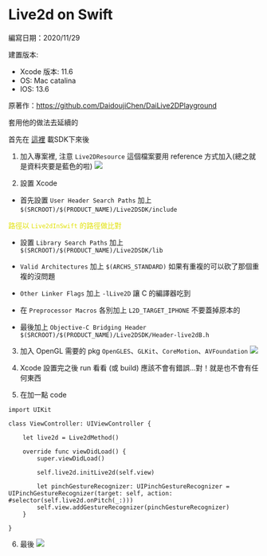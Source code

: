 # Live2d on Swift

編寫日期：2020/11/29

建置版本:
- Xcode 版本: 11.6
- OS: Mac catalina
- IOS: 13.6

原著作：https://github.com/DaidoujiChen/DaiLive2DPlayground

套用他的做法去延續的

首先在 [這裡](https://drive.google.com/file/d/1vCwgwgv78u3U66thNA7VoGjdOdGiT7lV/view?usp=sharing) 載SDK下來後

1. 加入專案裡, 注意 `Live2DResource` 這個檔案要用 reference 方式加入(總之就是資料夾要是藍色的啦)
![](https://i.imgur.com/cbiqzKw.png)

2. 設置 Xcode

- 首先設置 `User Header Search Paths`
加上
`$(SRCROOT)/$(PRODUCT_NAME)/Live2DSDK/include`

<span style="color: #E1E100;">路徑以 `Live2dInSwift` 的路徑做比對</span>

- 設置 `Library Search Paths`
加上
`$(SRCROOT)/$(PRODUCT_NAME)/Live2DSDK/lib`

- `Valid Architectures`
加上
`$(ARCHS_STANDARD)`
如果有重複的可以砍了那個重複的沒問題

- `Other Linker Flags` 加上 `-lLive2D`
讓 C 的編譯器吃到

- 在 `Preprocessor Macros`
各別加上
`L2D_TARGET_IPHONE`
不要蓋掉原本的

- 最後加上 `Objective-C Bridging Header`
`$(SRCROOT)/$(PRODUCT_NAME)/Live2DSDK/Header-live2dB.h`

3. 加入 OpenGL 需要的 pkg
`OpenGLES`、`GLKit`、`CoreMotion`、`AVFoundation`
![](https://i.imgur.com/KupWeQ5.png)

4. Xcode 設置完之後 run 看看 (或 build)
應該不會有錯誤...對！就是也不會有任何東西

5. 在加一點 code
```
import UIKit

class ViewController: UIViewController {

    let live2d = Live2dMethod()
    
    override func viewDidLoad() {
        super.viewDidLoad()
        
        self.live2d.initLive2d(self.view)
        
        let pinchGestureRecognizer: UIPinchGestureRecognizer = UIPinchGestureRecognizer(target: self, action: #selector(self.live2d.onPitch(_:)))
        self.view.addGestureRecognizer(pinchGestureRecognizer)
    }

}
```

6. 最後
![](https://i.imgur.com/BQ8dVoy.png)
